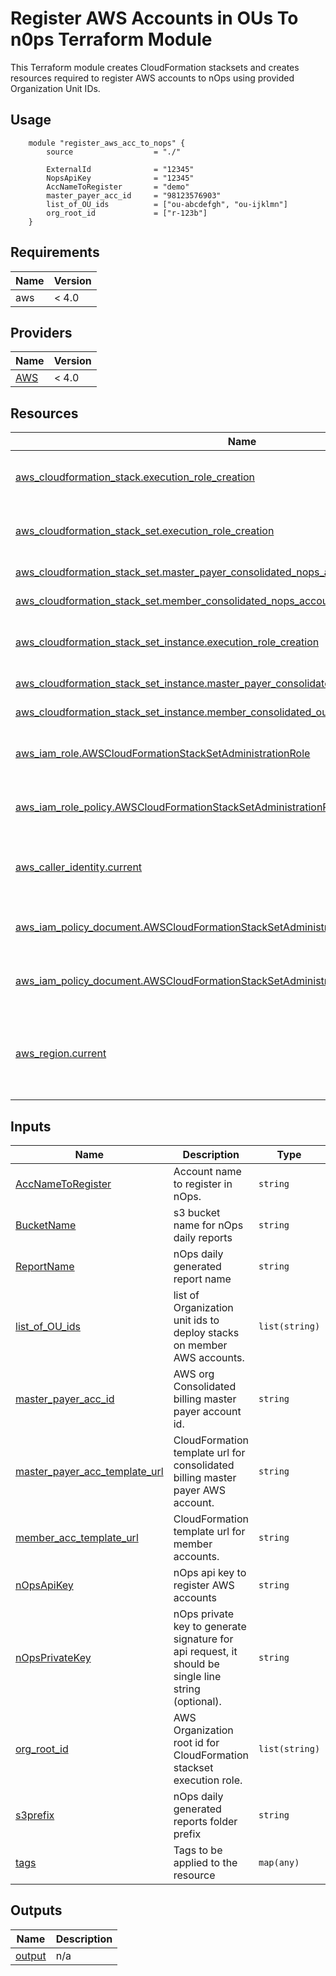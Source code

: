 # Register AWS Accounts in OUs To n0ps Terraform Module

This Terraform module creates CloudFormation stacksets and creates resources required to register AWS accounts to nOps using provided Organization Unit IDs.

## Usage
```hcl
    module "register_aws_acc_to_nops" {
        source                  = "./"

        ExternalId              = "12345"
        NopsApiKey              = "12345"
        AccNameToRegister       = "demo"
        master_payer_acc_id     = "98123576903"
        list_of_OU_ids          = ["ou-abcdefgh", "ou-ijklmn"]
        org_root_id             = ["r-123b"]
    }
```
## Requirements

| Name | Version |
|------|---------|
| aws  | < 4.0   |

## Providers

| Name                  | Version |
|-----------------------|---------|
| [AWS](./providers.tf) | < 4.0   |

## Resources

| Name                                                                                                                                                                                         | Type        | Details                                                              |
|----------------------------------------------------------------------------------------------------------------------------------------------------------------------------------------------|-------------|----------------------------------------------------------------------|
| [aws_cloudformation_stack.execution_role_creation](https://registry.terraform.io/providers/hashicorp/aws/latest/docs/resources/cloudformation_stack)                                         | resource    | setup-stacksets-permissions.tf (line:32)                             |
| [aws_cloudformation_stack_set.execution_role_creation](https://registry.terraform.io/providers/hashicorp/aws/latest/docs/resources/cloudformation_stack_set)                                 | resource    | setup-stacksets-permissions.tf (line:48)                             |
| [aws_cloudformation_stack_set.master_payer_consolidated_nops_account_register](https://registry.terraform.io/providers/hashicorp/aws/latest/docs/resources/cloudformation_stack_set)         | resource    | main.tf (line:7)                                                     |
| [aws_cloudformation_stack_set.member_consolidated_nops_account_register](https://registry.terraform.io/providers/hashicorp/aws/latest/docs/resources/cloudformation_stack_set)               | resource    | main.tf (line:40)                                                    |
| [aws_cloudformation_stack_set_instance.execution_role_creation](https://registry.terraform.io/providers/hashicorp/aws/latest/docs/resources/cloudformation_stack_set_instance)               | resource    | setup-stacksets-permissions.tf (line:69)                             |
| [aws_cloudformation_stack_set_instance.master_payer_consolidated_instances](https://registry.terraform.io/providers/hashicorp/aws/latest/docs/resources/cloudformation_stack_set_instance)   | resource    | main.tf (line:33)                                                    |
| [aws_cloudformation_stack_set_instance.member_consolidated_ou_instances](https://registry.terraform.io/providers/hashicorp/aws/latest/docs/resources/cloudformation_stack_set_instance)      | resource    | main.tf (line:61)                                                    |
| [aws_iam_role.AWSCloudFormationStackSetAdministrationRole](https://registry.terraform.io/providers/hashicorp/aws/latest/docs/resources/iam_role)                                             | resource    | setup-stacksets-permissions.tf (line:21)                             |
| [aws_iam_role_policy.AWSCloudFormationStackSetAdministrationRole_ExecutionPolicy](https://registry.terraform.io/providers/hashicorp/aws/latest/docs/resources/iam_role_policy)               | resource    | setup-stacksets-permissions.tf (line:26)                             |
| [aws_caller_identity.current](https://registry.terraform.io/providers/hashicorp/aws/latest/docs/data-sources/caller_identity)                                                                | data source | setup-stacksets-permissions.tf (line:36, line:57)                    |
| [aws_iam_policy_document.AWSCloudFormationStackSetAdministrationRole_ExecutionPolicy](https://registry.terraform.io/providers/hashicorp/aws/latest/docs/data-sources/iam_policy_document)    | data source | setup-stacksets-permissions.tf (line:13)                             |
| [aws_iam_policy_document.AWSCloudFormationStackSetAdministrationRole_assume_role_policy](https://registry.terraform.io/providers/hashicorp/aws/latest/docs/data-sources/iam_policy_document) | data source | setup-stacksets-permissions.tf (line:1)                              |
| [aws_region.current](https://registry.terraform.io/providers/hashicorp/aws/latest/docs/data-sources/region)                                                                                  | data source | main.tf (line:35, line:66), setup-stacksets-permissions.tf (line:46) |

## Inputs

| Name | Description | Type | Default | Required |
|------|-------------|------|---------|:--------:|
| <a name="input_AccNameToRegister"></a> [AccNameToRegister](#input\_AccNameToRegister) | Account name to register in nOps. | `string` | n/a | yes |
| <a name="input_BucketName"></a> [BucketName](#input\_BucketName) | s3 bucket name for nOps daily reports | `string` | `"nopsbucketforlogs"` | no |
| <a name="input_ReportName"></a> [ReportName](#input\_ReportName) | nOps daily generated report name | `string` | `"nopsbilling-daily-gzip"` | no |
| <a name="input_list_of_OU_ids"></a> [list\_of\_OU\_ids](#input\_list\_of\_OU\_ids) | list of Organization unit ids to deploy stacks on member AWS accounts. | `list(string)` | n/a | yes |
| <a name="input_master_payer_acc_id"></a> [master\_payer\_acc\_id](#input\_master\_payer\_acc\_id) | AWS org Consolidated billing master payer account id. | `string` | n/a | yes |
| <a name="input_master_payer_acc_template_url"></a> [master\_payer\_acc\_template\_url](#input\_master\_payer\_acc\_template\_url) | CloudFormation template url for consolidated billing master payer AWS account. | `string` | `"https://nops-register-aws-account-us-east-1.s3.amazonaws.com/nops_register_aws_acc.yaml"` | no |
| <a name="input_member_acc_template_url"></a> [member\_acc\_template\_url](#input\_member\_acc\_template\_url) | CloudFormation template url for member accounts. | `string` | `"https://nops-register-aws-account-us-east-1.s3.amazonaws.com/member_consolidated_aws_acc_nops_register.yaml"` | no |
| <a name="input_nOpsApiKey"></a> [nOpsApiKey](#input\_nOpsApiKey) | nOps api key to register AWS accounts | `string` | n/a | yes |
| <a name="input_nOpsPrivateKey"></a> [nOpsPrivateKey](#input\_nOpsPrivateKey) | nOps private key to generate signature for api request, it should be single line string (optional). | `string` | `""` | no |
| <a name="input_org_root_id"></a> [org\_root\_id](#input\_org\_root\_id) | AWS Organization root id for CloudFormation stackset execution role. | `list(string)` | n/a | yes |
| <a name="input_s3prefix"></a> [s3prefix](#input\_s3prefix) | nOps daily generated reports folder prefix | `string` | `"something"` | no |
| <a name="input_tags"></a> [tags](#input\_tags) | Tags to be applied to the resource | `map(any)` | `{}` | no |



## Outputs

| Name | Description |
|------|-------------|
| <a name="output_output"></a> [output](#output\_output) | n/a |
